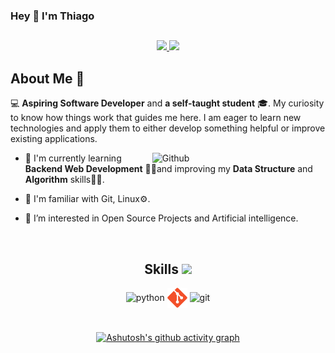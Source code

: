 
### Hey 🖖 I'm Thiago 

##
<div align="center">
  <a href="https://github.com/ParsivalT">
    <img height="150em" src="https://github-readme-stats.vercel.app/api?username=ParsivalT&count_private=true&include_all_commits=true&show_icons=true&theme=dark&hide_border=false&show_owner=true"/>
    <img height="150em" src="https://github-readme-stats.vercel.app/api/top-langs/?username=ParsivalT&theme=dark&hide_border=false&&layout=compact"/>
  </a>

</div>

  
  ##  

<h2 > About Me 👨‍</h2>
 
 💻 **Aspiring Software Developer** and **a self-taught student** 🎓. My curiosity to know how things work that guides me here. I am eager to learn new technologies and apply them to either develop something helpful or improve existing applications.
 
<img width="55%" align="right" alt="Github" src="https://raw.githubusercontent.com/onimur/.github/master/.resources/git-header.svg" />

-  🔭 I'm currently learning **Backend Web Development** 🙋‍♂️and improving my **Data Structure** and **Algorithm** skills👨‍💻.
  
-  🌱 I'm familiar with Git, Linux⚙️.

-   👀 I’m interested in Open Source Projects and Artificial intelligence.
  


<div align="center" valign="top"><br>
<h2> Skills <img src = "https://media2.giphy.com/media/QssGEmpkyEOhBCb7e1/giphy.gif?cid=ecf05e47a0n3gi1bfqntqmob8g9aid1oyj2wr3ds3mg700bl&rid=giphy.gif" width = 32> </h2> <img align="center" alt="python" height="32" width="32"src="https://img.icons8.com/color/40/000000/python--v1.png"/>
  <img align="center" alt="git" height="32" width="32" src="https://raw.githubusercontent.com/devicons/devicon/master/icons/git/git-original.svg">
  <img align="center" alt="git" height="32" width="32" src="https://img.icons8.com/fluency/40/000000/github.png"/>
  
# 

  
[![Ashutosh's github activity graph](https://github-readme-activity-graph.vercel.app/graph?username=ParsivalT&bg_color=241f31&color=ffffff&line=9a9996&point=26a269&area=true&hide_border=true)](https://github.com/ashutosh00710/github-readme-activity-graph)
  </div>
